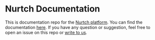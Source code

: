 # Nurtch Documentation
This is documentation repo for the [Nurtch platform](https://nurtch.com). You can find the documentation [here](http://docs.nurtch.com/). If you have any question or suggestion, feel free to open an issue on this repo or [write to us](mailto:team@nurtch.com).
